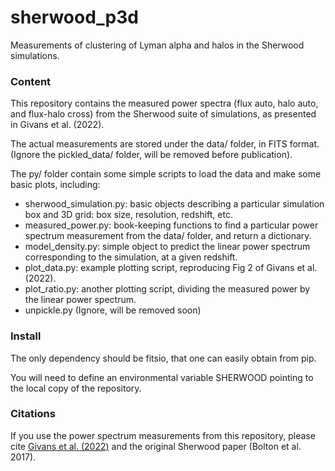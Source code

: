 # sherwood_p3d
Measurements of clustering of Lyman alpha and halos in the Sherwood simulations. 

### Content

This repository contains the measured power spectra (flux auto, halo auto, and flux-halo cross) from the Sherwood suite of simulations, as presented in Givans et al. (2022).

The actual measurements are stored under the data/ folder, in FITS format. (Ignore the pickled_data/ folder, will be removed before publication).

The py/ folder contain some simple scripts to load the data and make some basic plots, including:
 - sherwood_simulation.py: basic objects describing a particular simulation box and 3D grid: box size, resolution, redshift, etc.
 - measured_power.py: book-keeping functions to find a particular power spectrum measurement from the data/ folder, and return a dictionary.
 - model_density.py: simple object to predict the linear power spectrum corresponding to the simulation, at a given redshift.
 - plot_data.py: example plotting script, reproducing Fig 2 of Givans et al. (2022).
 - plot_ratio.py: another plotting script, dividing the measured power by the linear power spectrum.
 - unpickle.py  (Ignore, will be removed soon)

### Install

The only dependency should be fitsio, that one can easily obtain from pip.

You will need to define an environmental variable SHERWOOD pointing to the local copy of the repository.

### Citations

If you use the power spectrum measurements from this repository, please cite [Givans et al. (2022)](https://arxiv.org/abs/2205.00962) and the original Sherwood paper (Bolton et al. 2017).
